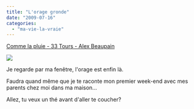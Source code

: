 ```yaml
---
title: "L'orage gronde"
date: "2009-07-16"
categories: 
  - "ma-vie-la-vraie"
---
```


[Comme la pluie - 33 Tours - Alex Beaupain](http://www.jiwa.fr/track/Alex-Beaupain-169474/33-Tours-268749/Comme-la-pluie-2402684.html)

![](images/bT*xJmx*PTEyMjAzMjU4OTgxNDQmcHQ9MTIyMDMyNTg5OTk1NiZwPTMwODM*MSZkPSZuPSZnPTE=.gif)

Je regarde par ma fenêtre, l'orage est enfin là.

Faudra quand même que je te raconte mon premier week-end avec mes parents chez moi dans ma maison...

Allez, tu veux un thé avant d'aller te coucher?
